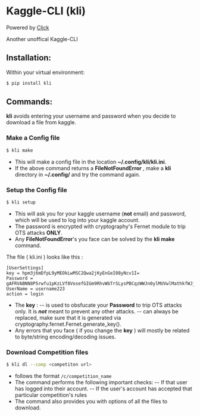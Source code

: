 # Kaggle-CLI (kli)
Powered by [Click](http://click.pocoo.org/5)

Another unoffical Kaggle-CLI

## Installation:
Within your virtual environment:
```sh
$ pip install kli 
```

## Commands: 
**kli** avoids entering your username and password when you decide to download a file from kaggle.

### Make a Config file
```sh
$ kli make  
```

- This will make a config file in the location **~/.config/kli/kli.ini**.
- If the above command returns a **FileNotFoundError** , make a **kli** directory in **~/.config/** 
and try the command again. 

### Setup the Config file
```sh
$ kli setup  
```

- This will ask you for your kaggle username (**not** email) and password, which will be used to log into your kaggle account.
- The password is encrypted with cryptography's Fernet module to trip OTS attacks **ONLY**.
- Any **FileNotFoundError**'s you face can be solved by the **kli make** command. 

The file ( kli.ini ) looks like this :
```
[UserSettings]
key = hpm3j6mDfpL9yMEOkLwMSC2Qwa2jKyEnGeI08yNcv1I=
Password = gAFRVABNN8P5rwfu1pKzLVf8VosefGIGm9RhvWbTrSLysPBCqzWWJn0ylMUVwlMathkfWJjkkXEh1mHL4rZcUl2Vz7n_Fo9IdjA==
UserName = username223
action = login
```

- The **key** :
-- is used to obsfucate your **Password** to trip OTS attacks only. It is ***not*** meant to prevent any other attacks.
-- can always be replaced, make sure that it is generated via cryptography.fernet.Fernet.generate_key().
- Any errors that you face ( if you change the **key** ) will mostly be related to byte/string encoding/decoding issues.  

### Download Competition files
```sh
$ kli dl --comp <competiton url>
```
- <competiton url> follows the format `/c/competition_name`
- The command performs the following important checks:
-- If that user has logged into their account.
-- If the user's account has accepted that particular competition's rules
- The command also provides you with options of all the files to download.